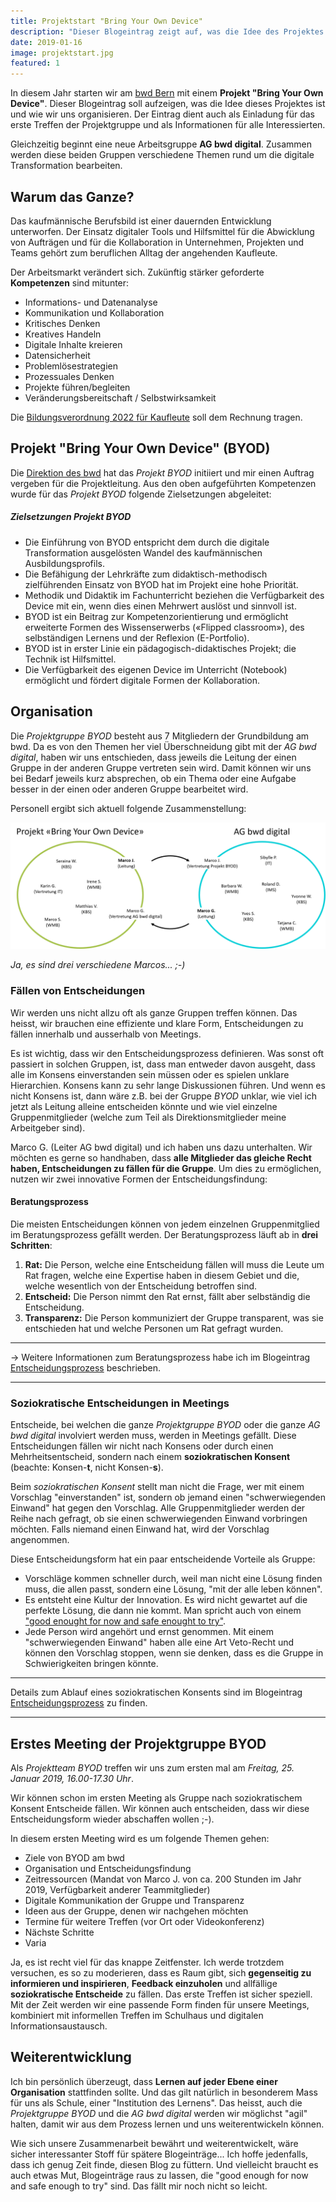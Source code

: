 ```yaml
---
title: Projektstart "Bring Your Own Device"
description: "Dieser Blogeintrag zeigt auf, was die Idee des Projektes ist und wie wir uns als Projektteam organisieren."
date: 2019-01-16
image: projektstart.jpg
featured: 1
---
```


In diesem Jahr starten wir am [bwd Bern](https://www.bwdbern.ch/) mit einem **Projekt "Bring Your Own Device"**. Dieser Blogeintrag soll aufzeigen, was die Idee dieses Projektes ist und wie wir uns organisieren. Der Eintrag dient auch als Einladung für das erste Treffen der Projektgruppe und als Informationen für alle Interessierten.

Gleichzeitig beginnt eine neue Arbeitsgruppe **AG bwd digital**. Zusammen werden diese beiden Gruppen verschiedene Themen rund um die digitale Transformation bearbeiten.

## Warum das Ganze?

Das kaufmännische Berufsbild ist einer dauernden Entwicklung unterworfen. Der Einsatz digitaler Tools und Hilfsmittel für die Abwicklung von Aufträgen und für die Kollaboration in Unternehmen, Projekten und Teams gehört zum beruflichen Alltag der angehenden Kaufleute.

Der Arbeitsmarkt verändert sich. Zukünftig stärker geforderte **Kompetenzen** sind mitunter:

- Informations- und Datenanalyse
- Kommunikation und Kollaboration
- Kritisches Denken
- Kreatives Handeln
- Digitale Inhalte kreieren
- Datensicherheit
- Problemlösestrategien
- Prozessuales Denken
- Projekte führen/begleiten
- Veränderungsbereitschaft / Selbstwirksamkeit

Die [Bildungsverordnung 2022 für Kaufleute](https://www.skkab.ch/de/kaufleute-2022) soll dem Rechnung tragen.

## Projekt "Bring Your Own Device" (BYOD)

Die [Direktion des bwd](https://www.bwdbern.ch/bwd/ueber-uns/direktion-bwd/) hat das _Projekt BYOD_ initiiert und mir einen Auftrag vergeben für die Projektleitung. Aus den oben aufgeführten Kompetenzen wurde für das _Projekt BYOD_ folgende Zielsetzungen abgeleitet:

<div class="card">
  <div class="card-body">
    <h5 class="card-title">Zielsetzungen Projekt BYOD</h5>
    <ul class="card-text">
      <li class="small">Die Einführung von BYOD entspricht dem durch die digitale Transformation ausgelösten Wandel des kaufmännischen Ausbildungsprofils.</li>
      <li class="small">Die Befähigung der Lehrkräfte zum didaktisch-methodisch zielführenden Einsatz von BYOD hat im Projekt eine hohe Priorität.</li>
      <li class="small">Methodik und Didaktik im Fachunterricht beziehen die Verfügbarkeit des Device mit ein, wenn dies einen Mehrwert auslöst und sinnvoll ist.</li>
      <li class="small">BYOD ist ein Beitrag zur Kompetenzorientierung und ermöglicht erweiterte Formen des Wissenserwerbs («Flipped classroom»), des selbständigen Lernens und der Reflexion (E-Portfolio).</li>
      <li class="small">BYOD ist in erster Linie ein pädagogisch-didaktisches Projekt; die Technik ist Hilfsmittel.</li>
      <li class="small">Die Verfügbarkeit des eigenen Device im Unterricht (Notebook) ermöglicht und fördert digitale Formen der Kollaboration.</li>
    </ul>
  </div>
</div>

## Organisation

Die _Projektgruppe BYOD_ besteht aus 7 Mitgliedern der Grundbildung am bwd. Da es von den Themen her viel Überschneidung gibt mit der _AG bwd digital_, haben wir uns entschieden, dass jeweils die Leitung der einen Gruppe in der anderen Gruppe vertreten sein wird. Damit können wir uns bei Bedarf jeweils kurz absprechen, ob ein Thema oder eine Aufgabe besser in der einen oder anderen Gruppe bearbeitet wird.

Personell ergibt sich aktuell folgende Zusammenstellung:

![Organisation BYOD und AG bwd digital](organisation.png)

_Ja, es sind drei verschiedene Marcos... ;-)_

### Fällen von Entscheidungen

Wir werden uns nicht allzu oft als ganze Gruppen treffen können. Das heisst, wir brauchen eine effiziente und klare Form, Entscheidungen zu fällen innerhalb und ausserhalb von Meetings.

Es ist wichtig, dass wir den Entscheidungsprozess definieren. Was sonst oft passiert in solchen Gruppen, ist, dass man entweder davon ausgeht, dass alle im Konsens einverstanden sein müssen oder es spielen unklare Hierarchien. Konsens kann zu sehr lange Diskussionen führen. Und wenn es nicht Konsens ist, dann wäre z.B. bei der Gruppe _BYOD_ unklar, wie viel ich jetzt als Leitung alleine entscheiden könnte und wie viel einzelne Gruppenmitglieder (welche zum Teil als Direktionsmitglieder meine Arbeitgeber sind).

Marco G. (Leiter AG bwd digital) und ich haben uns dazu unterhalten. Wir möchten es gerne so handhaben, dass **alle Mitglieder das gleiche Recht haben, Entscheidungen zu fällen für die Gruppe**. Um dies zu ermöglichen, nutzen wir zwei innovative Formen der Entscheidungsfindung:

#### Beratungsprozess

Die meisten Entscheidungen können von jedem einzelnen Gruppenmitglied im Beratungsprozess gefällt werden. Der Beratungsprozess läuft ab in **drei Schritten**:

1. **Rat:** Die Person, welche eine Entscheidung fällen will muss die Leute um Rat fragen, welche eine Expertise haben in diesem Gebiet und die, welche wesentlich von der Entscheidung betroffen sind.
2. **Entscheid:** Die Person nimmt den Rat ernst, fällt aber selbständig die Entscheidung.
3. **Transparenz:** Die Person kommuniziert der Gruppe transparent, was sie entschieden hat und welche Personen um Rat gefragt wurden.

---

&rarr; Weitere Informationen zum Beratungsprozess habe ich im Blogeintrag [Entscheidungsprozess](/entscheidungsprozess/) beschrieben.

---

### Soziokratische Entscheidungen in Meetings

Entscheide, bei welchen die ganze _Projektgruppe BYOD_ oder die ganze _AG bwd digital_ involviert werden muss, werden in Meetings gefällt. Diese Entscheidungen fällen wir nicht nach Konsens oder durch einen Mehrheitsentscheid, sondern nach einem **soziokratischen Konsent** (beachte: Konsen-**t**, nicht Konsen-**s**).

Beim _soziokratischen Konsent_ stellt man nicht die Frage, wer mit einem Vorschlag "einverstanden" ist, sondern ob jemand einen "schwerwiegenden Einwand" hat gegen den Vorschlag. Alle Gruppenmitglieder werden der Reihe nach gefragt, ob sie einen schwerwiegenden Einwand vorbringen möchten. Falls niemand einen Einwand hat, wird der Vorschlag angenommen.

Diese Entscheidungsform hat ein paar entscheidende Vorteile als Gruppe:

- Vorschläge kommen schneller durch, weil man nicht eine Lösung finden muss, die allen passt, sondern eine Lösung, "mit der alle leben können".
- Es entsteht eine Kultur der Innovation. Es wird nicht gewartet auf die perfekte Lösung, die dann nie kommt. Man spricht auch von einem ["good enought for now and safe enought to try"](https://medium.com/@almerudcaspian/good-enough-for-now-safe-enough-to-try-9dec91f0af07). 
- Jede Person wird angehört und ernst genommen. Mit einem "schwerwiegenden Einwand" haben alle eine Art Veto-Recht und können den Vorschlag stoppen, wenn sie denken, dass es die Gruppe in Schwierigkeiten bringen könnte.

---

Details zum Ablauf eines soziokratischen Konsents sind im Blogeintrag [Entscheidungsprozess](/entscheidungsprozess/) zu finden.

---

## Erstes Meeting der Projektgruppe BYOD

Als *Projektteam BYOD* treffen wir uns zum ersten mal am *Freitag, 25. Januar 2019, 16.00-17.30 Uhr*.

Wir können schon im ersten Meeting als Gruppe nach soziokratischem Konsent Entscheide fällen. Wir können auch entscheiden, dass wir diese Entscheidungsform wieder abschaffen wollen ;-).

In diesem ersten Meeting wird es um folgende Themen gehen:

- Ziele von BYOD am bwd
- Organisation und Entscheidungsfindung
- Zeitressourcen (Mandat von Marco J. von ca. 200 Stunden im Jahr 2019, Verfügbarkeit anderer Teammitglieder)
- Digitale Kommunikation der Gruppe und Transparenz
- Ideen aus der Gruppe, denen wir nachgehen möchten
- Termine für weitere Treffen (vor Ort oder Videokonferenz)
- Nächste Schritte
- Varia

Ja, es ist recht viel für das knappe Zeitfenster. Ich werde trotzdem versuchen, es so zu moderieren, dass es Raum gibt, sich **gegenseitig zu informieren und inspirieren**, **Feedback einzuholen** und allfällige **soziokratische Entscheide** zu fällen. Das erste Treffen ist sicher speziell. Mit der Zeit werden wir eine passende Form finden für unsere Meetings, kombiniert mit informellen Treffen im Schulhaus und digitalen Informationsaustausch.


## Weiterentwicklung

Ich bin persönlich überzeugt, dass **Lernen auf jeder Ebene einer Organisation** stattfinden sollte. Und das gilt natürlich in besonderem Mass für uns als Schule, einer "Institution des Lernens". Das heisst, auch die _Projektgruppe BYOD_ und die _AG bwd digital_ werden wir möglichst "agil" halten, damit wir aus dem Prozess lernen und uns weiterentwickeln können.

Wie sich unsere Zusammenarbeit bewährt und weiterentwickelt, wäre sicher interessanter Stoff für spätere Blogeinträge... Ich hoffe jedenfalls, dass ich genug Zeit finde, diesen Blog zu füttern. Und vielleicht braucht es auch etwas Mut, Blogeinträge raus zu lassen, die "good enough for now and safe enough to try" sind. Das fällt mir noch nicht so leicht.
